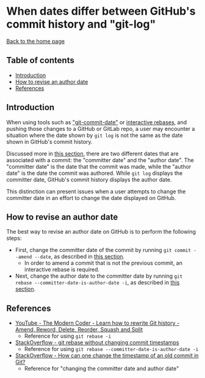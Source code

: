 When dates differ between GitHub's commit history and "git-log"
===============================================================

[Back to the home page](../README.md)

Table of contents
-----------------

- [Introduction](#introduction)
- [How to revise an author date](#how-to-revise-an-author-date)
- [References](#references)

Introduction
------------

When using tools such as ["git-commit-date"](../git/git-commit.md#setting-the-date-with-git-commit-date) or [interactive rebases](../git/interactive-rebase.md), and pushing those changes to a GitHub or GitLab repo, a user may encounter a situation where the date shown by `git log` is not the same as the date shown in GitHub's commit history.

Discussed more in [this section](../git/git-commit.md#a-note-on-setting-the-date), there are two different dates that are associated with a commit: the "committer date" and the "author date". The "committer date" is the date that the commit was made, while the "author date" is the date the commit was authored. While `git log` displays the committer date, GitHub's commit history displays the author date.

This distinction can present issues when a user attempts to change the committer date in an effort to change the date displayed on GitHub.

How to revise an author date
----------------------------

The best way to revise an author date on GitHub is to perform the following steps:

- First, change the committer date of the commit by running `git commit --amend --date`, as described in [this section](../git/git-commit.md#setting-the-date-with-git-commit-date).
    - In order to amend a commit that is not the previous commit, an interactive rebase is required.
- Next, change the author date to the committer date by running `git rebase --committer-date-is-author-date -i`, as described in [this section](../git/interactive-rebase.md#an-early-note-on-dates-when-rebasing-interactively).

References
----------

- [YouTube - The Modern Coder - Learn how to rewrite Git history - Amend, Reword, Delete, Reorder, Squash and Split](https://www.youtube.com/watch?v=ElRzTuYln0M)
    - Reference for using `git rebase -i`
- [StackOverflow - git rebase without changing commit timestamps](https://stackoverflow.com/questions/2973996/git-rebase-without-changing-commit-timestamps)
    - Reference for using `git rebase --committer-date-is-author-date -i`
- [StackOverflow - How can one change the timestamp of an old commit in Git?](https://stackoverflow.com/questions/454734/how-can-one-change-the-timestamp-of-an-old-commit-in-git/5017265#5017265)
    - Reference for "changing the committer date and author date"
